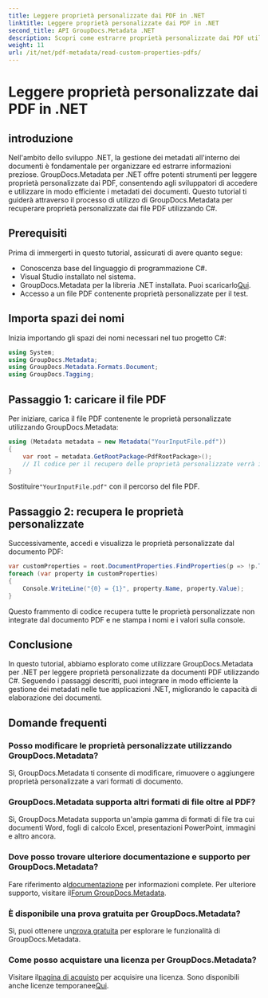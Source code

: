 ```yaml
---
title: Leggere proprietà personalizzate dai PDF in .NET
linktitle: Leggere proprietà personalizzate dai PDF in .NET
second_title: API GroupDocs.Metadata .NET
description: Scopri come estrarre proprietà personalizzate dai PDF utilizzando GroupDocs.Metadata per .NET. Immergiti nella gestione dei metadati dei documenti con C#.
weight: 11
url: /it/net/pdf-metadata/read-custom-properties-pdfs/
---
```


# Leggere proprietà personalizzate dai PDF in .NET

## introduzione
Nell'ambito dello sviluppo .NET, la gestione dei metadati all'interno dei documenti è fondamentale per organizzare ed estrarre informazioni preziose. GroupDocs.Metadata per .NET offre potenti strumenti per leggere proprietà personalizzate dai PDF, consentendo agli sviluppatori di accedere e utilizzare in modo efficiente i metadati dei documenti. Questo tutorial ti guiderà attraverso il processo di utilizzo di GroupDocs.Metadata per recuperare proprietà personalizzate dai file PDF utilizzando C#.
## Prerequisiti
Prima di immergerti in questo tutorial, assicurati di avere quanto segue:
- Conoscenza base del linguaggio di programmazione C#.
- Visual Studio installato nel sistema.
- GroupDocs.Metadata per la libreria .NET installata. Puoi scaricarlo[Qui](https://releases.groupdocs.com/metadata/net/).
- Accesso a un file PDF contenente proprietà personalizzate per il test.

## Importa spazi dei nomi
Inizia importando gli spazi dei nomi necessari nel tuo progetto C#:
```csharp
using System;
using GroupDocs.Metadata;
using GroupDocs.Metadata.Formats.Document;
using GroupDocs.Tagging;
```
## Passaggio 1: caricare il file PDF
Per iniziare, carica il file PDF contenente le proprietà personalizzate utilizzando GroupDocs.Metadata:
```csharp
using (Metadata metadata = new Metadata("YourInputFile.pdf"))
{
    var root = metadata.GetRootPackage<PdfRootPackage>();
    // Il codice per il recupero delle proprietà personalizzate verrà inserito qui.
}
```
 Sostituire`"YourInputFile.pdf"` con il percorso del file PDF.
## Passaggio 2: recupera le proprietà personalizzate
Successivamente, accedi e visualizza le proprietà personalizzate dal documento PDF:
```csharp
var customProperties = root.DocumentProperties.FindProperties(p => !p.Tags.Contains(Tags.Document.BuiltIn));
foreach (var property in customProperties)
{
    Console.WriteLine("{0} = {1}", property.Name, property.Value);
}
```
Questo frammento di codice recupera tutte le proprietà personalizzate non integrate dal documento PDF e ne stampa i nomi e i valori sulla console.

## Conclusione
In questo tutorial, abbiamo esplorato come utilizzare GroupDocs.Metadata per .NET per leggere proprietà personalizzate da documenti PDF utilizzando C#. Seguendo i passaggi descritti, puoi integrare in modo efficiente la gestione dei metadati nelle tue applicazioni .NET, migliorando le capacità di elaborazione dei documenti.

## Domande frequenti
### Posso modificare le proprietà personalizzate utilizzando GroupDocs.Metadata?
Sì, GroupDocs.Metadata ti consente di modificare, rimuovere o aggiungere proprietà personalizzate a vari formati di documento.
### GroupDocs.Metadata supporta altri formati di file oltre al PDF?
Sì, GroupDocs.Metadata supporta un'ampia gamma di formati di file tra cui documenti Word, fogli di calcolo Excel, presentazioni PowerPoint, immagini e altro ancora.
### Dove posso trovare ulteriore documentazione e supporto per GroupDocs.Metadata?
 Fare riferimento al[documentazione](https://tutorials.groupdocs.com/metadata/net/) per informazioni complete. Per ulteriore supporto, visitare il[Forum GroupDocs.Metadata](https://forum.groupdocs.com/c/metadata/14).
### È disponibile una prova gratuita per GroupDocs.Metadata?
 Sì, puoi ottenere un[prova gratuita](https://releases.groupdocs.com/) per esplorare le funzionalità di GroupDocs.Metadata.
### Come posso acquistare una licenza per GroupDocs.Metadata?
 Visitare il[pagina di acquisto](https://purchase.groupdocs.com/buy) per acquisire una licenza. Sono disponibili anche licenze temporanee[Qui](https://purchase.groupdocs.com/temporary-license/).
